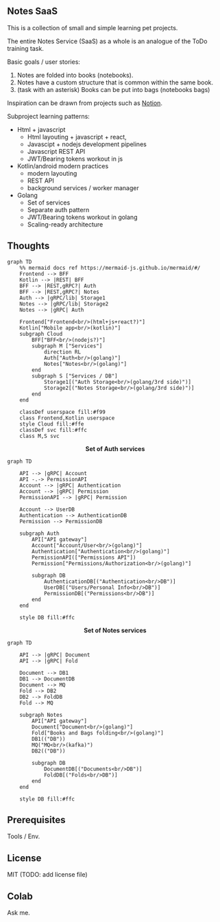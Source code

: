 ## Notes SaaS

This is a collection of small and simple learning pet projects.

The entire Notes Service (SaaS) as a whole is an analogue of the ToDo training task.

Basic goals / user stories:
1. Notes are folded into books (notebooks).
2. Notes have a custom structure that is common within the same book.
3. (task with an asterisk) Books can be put into bags (notebooks bags)

Inspiration can be drawn from projects such as [Notion](https://www.notion.so).

Subproject learning patterns:
- Html + javascript
    - Html layouting + javascript + react,
    - Javascipt + nodejs development pipelines
    - Javascript REST API
    - JWT/Bearing tokens workout in js
- Kotlin/android modern practices
    - modern layouting
    - REST API
    - background services / worker manager
- Golang
    - Set of services
    - Separate auth pattern
    - JWT/Bearing tokens workout in golang
    - Scaling-ready architecture

## Thoughts

```mermaid
graph TD
    %% mermaid docs ref https://mermaid-js.github.io/mermaid/#/
    Frontend --> BFF
    Kotlin --> |REST| BFF
    BFF --> |REST,gRPC?| Auth
    BFF --> |REST,gRPC?| Notes
    Auth --> |gRPC/lib| Storage1
    Notes --> |gRPC/lib| Storage2
    Notes --> |gRPC| Auth
    
    Frontend["Frontend<br/>(html+js+react?)"]
    Kotlin["Mobile app<br/>(kotlin)"]
    subgraph Cloud
        BFF["BFF<br/>(nodejs?)"]
        subgraph M ["Services"]
            direction RL
            Auth["Auth<br/>(golang)"]
            Notes["Notes<br/>(golang)"]
        end
        subgraph S ["Services / DB"]
            Storage1[("Auth Storage<br/>(golang/3rd side)")]
            Storage2[("Notes Storage<br/>(golang/3rd side)")]
        end
    end
    
    classDef userspace fill:#f99
    class Frontend,Kotlin userspace
    style Cloud fill:#ffe
    classDef svc fill:#ffc
    class M,S svc
```

<p align="center"><b>Set of Auth services</b></p>

```mermaid
graph TD

    API --> |gRPC| Account
    API -.-> PermissionAPI
    Account --> |gRPC| Authentication
    Account --> |gRPC| Permission
    PermissionAPI --> |gRPC| Permission
    
    Account --> UserDB
    Authentication --> AuthenticationDB
    Permission --> PermissionDB

    subgraph Auth
        API["API gateway"]
        Account["Account/User<br/>(golang)"]
        Authentication["Authentication<br/>(golang)"]
        PermissionAPI(["Permissions API"])
        Permission["Permissions/Authorization<br/>(golang)"]
    
        subgraph DB
            AuthenticationDB[("Authentication<br/>DB")]
            UserDB[("Users/Personal Info<br/>DB")]
            PermissionDB[("Permissions<br/>DB")]        
        end    
    end
    
    style DB fill:#ffc
```

<p align="center"><b>Set of Notes services</b></p>

```mermaid
graph TD

    API --> |gRPC| Document
    API --> |gRPC| Fold
    
    Document --> DB1
    DB1 --> DocumentDB
    Document --> MQ
    Fold --> DB2
    DB2 --> FoldDB
    Fold --> MQ
    
    subgraph Notes
        API["API gateway"]
        Document["Document<br/>(golang)"]
        Fold["Books and Bags folding<br/>(golang)"]
        DB1(("DB"))
        MQ("MQ<br/>(kafka)")
        DB2(("DB"))
       
        subgraph DB
            DocumentDB[("Documents<br/>DB")]
            FoldDB[("Folds<br/>DB")]
        end
    end
   
    style DB fill:#ffc
```

## Prerequisites

Tools / Env.

## License

MIT
(TODO: add license file)

## Colab

Ask me.
